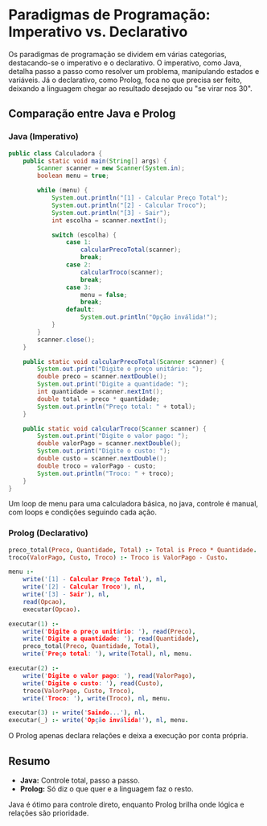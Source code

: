 # Paradigmas de Programação: Imperativo vs. Declarativo

Os paradigmas de programação se dividem em várias categorias, destacando-se o imperativo e o declarativo. O imperativo, como Java, detalha passo a passo como resolver um problema, manipulando estados e variáveis. Já o declarativo, como Prolog, foca no que precisa ser feito, deixando a linguagem chegar ao resultado desejado ou "se virar nos 30".

## Comparação entre Java e Prolog

### Java (Imperativo)

```java
public class Calculadora {
    public static void main(String[] args) {
        Scanner scanner = new Scanner(System.in);
        boolean menu = true;

        while (menu) {
            System.out.println("[1] - Calcular Preço Total");
            System.out.println("[2] - Calcular Troco");
            System.out.println("[3] - Sair");
            int escolha = scanner.nextInt();

            switch (escolha) {
                case 1:
                    calcularPrecoTotal(scanner);
                    break;
                case 2:
                    calcularTroco(scanner);
                    break;
                case 3:
                    menu = false;
                    break;
                default:
                    System.out.println("Opção inválida!");
            }
        }
        scanner.close();
    }

    public static void calcularPrecoTotal(Scanner scanner) {
        System.out.print("Digite o preço unitário: ");
        double preco = scanner.nextDouble();
        System.out.print("Digite a quantidade: ");
        int quantidade = scanner.nextInt();
        double total = preco * quantidade;
        System.out.println("Preço total: " + total);
    }

    public static void calcularTroco(Scanner scanner) {
        System.out.print("Digite o valor pago: ");
        double valorPago = scanner.nextDouble();
        System.out.print("Digite o custo: ");
        double custo = scanner.nextDouble();
        double troco = valorPago - custo;
        System.out.println("Troco: " + troco);
    }
}
```

Um loop de menu para uma calculadora básica, no java, controle é manual, com loops e condições seguindo cada ação.

### Prolog (Declarativo)

```prolog
preco_total(Preco, Quantidade, Total) :- Total is Preco * Quantidade.
troco(ValorPago, Custo, Troco) :- Troco is ValorPago - Custo.

menu :-
    write('[1] - Calcular Preço Total'), nl,
    write('[2] - Calcular Troco'), nl,
    write('[3] - Sair'), nl,
    read(Opcao),
    executar(Opcao).

executar(1) :-
    write('Digite o preço unitário: '), read(Preco),
    write('Digite a quantidade: '), read(Quantidade),
    preco_total(Preco, Quantidade, Total),
    write('Preço total: '), write(Total), nl, menu.

executar(2) :-
    write('Digite o valor pago: '), read(ValorPago),
    write('Digite o custo: '), read(Custo),
    troco(ValorPago, Custo, Troco),
    write('Troco: '), write(Troco), nl, menu.

executar(3) :- write('Saindo...'), nl.
executar(_) :- write('Opção inválida!'), nl, menu.
```

O Prolog apenas declara relações e deixa a execução por conta própria.

## Resumo

- **Java:** Controle total, passo a passo.
- **Prolog:** Só diz o que quer e a linguagem faz o resto.

Java é ótimo para controle direto, enquanto Prolog brilha onde lógica e relações são prioridade.
